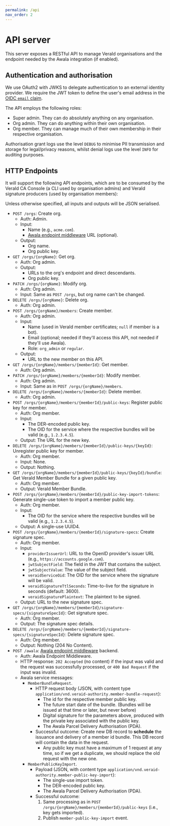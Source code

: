 ```yaml
---
permalink: /api
nav_order: 2
---
```

# API server

This server exposes a RESTful API to manage VeraId organisations and the endpoint needed by the Awala integration (if enabled).

## Authentication and authorisation

We use OAuth2 with JWKS to delegate authentication to an external identity provider. We require the JWT token to define the user's email address in the [OIDC `email` claim](https://openid.net/specs/openid-connect-core-1_0.html#StandardClaims).

The API employs the following roles:

- Super admin. They can do absolutely anything on any organisation.
- Org admin. They can do anything within their own organisation.
- Org member. They can manage much of their own membership in their respective organisation.

Authorisation grant logs use the level `DEBUG` to minimise PII transmission and storage for legal/privacy reasons, whilst denial logs use the level `INFO` for auditing purposes.

## HTTP Endpoints

It will support the following API endpoints, which are to be consumed by the VeraId CA Console (a CLI used by organisation admins) and VeraId signature producers (used by organisation members):

Unless otherwise specified, all inputs and outputs will be JSON serialised.

- `POST /orgs`: Create org.
  - Auth: Admin.
  - Input:
    - Name (e.g., `acme.com`).
    - [Awala endpoint middleware](https://github.com/relaycorp/relayverse/issues/28) URL (optional).
  - Output:
    - Org name.
    - Org public key.
- `GET /orgs/{orgName}`: Get org.
  - Auth: Org admin.
  - Output:
    - URLs to the org's endpoint and direct descendants.
    - Org public key.
- `PATCH /orgs/{orgName}`: Modify org.
  - Auth: Org admin.
  - Input: Same as `POST /orgs`, but org name can't be changed.
- `DELETE /orgs/{orgName}`: Delete org.
  - Auth: Org admin.
- `POST /orgs/{orgName}/members`: Create member.
  - Auth: Org admin.
  - Input:
    - Name (used in VeraId member certificates; `null` if member is a bot).
    - Email (optional; needed if they'll access this API, not needed if they'll use Awala).
    - Role: `org_admin` or `regular`.
  - Output:
    - URL to the new member on this API.
- `GET /orgs/{orgName}/members/{memberId}`: Get member.
  - Auth: Org admin.
- `PATCH /orgs/{orgName}/members/{memberId}`: Modify member.
  - Auth: Org admin.
  - Input: Same as in `POST /orgs/{orgName}/members`.
- `DELETE /orgs/{orgName}/members/{memberId}`: Delete member.
  - Auth: Org admin.
- `POST /orgs/{orgName}/members/{memberId}/public-keys`: Register public key for member.
  - Auth: Org member.
  - Input:
    - The DER-encoded public key.
    - The OID for the service where the respective bundles will be valid (e.g., `1.2.3.4.5`).
  - Output: The URL for the new key.
- `DELETE /orgs/{orgName}/members/{memberId}/public-keys/{keyId}`: Unregister public key for member.
  - Auth: Org member.
  - Input: None.
  - Output: Nothing.
- `GET /orgs/{orgName}/members/{memberId}/public-keys/{keyId}/bundle`: Get VeraId Member Bundle for a given public key.
  - Auth: Org member.
  - Output: VeraId Member Bundle.
- `POST /orgs/{orgName}/members/{memberId}/public-key-import-tokens`: Generate single-use token to import a member public key.
  - Auth: Org member.
  - Input:
    - The OID for the service where the respective bundles will be valid (e.g., `1.2.3.4.5`).
  - Output: A single-use UUID4.
- `POST /orgs/{orgName}/members/{memberId}/signature-specs`: Create signature spec.
  - Auth: Org member.
  - Input:
    - `providerIssuerUrl`: URL to the OpenID provider's issuer URL (e.g., `https://accounts.google.com`).
    - `jwtSubjectField`: The field in the JWT that contains the subject.
    - `jwtSubjectValue`: The value of the subject field.
    - `veraidServiceOid`: The OID for the service where the signature will be valid.
    - `veraidSignatureTtlSeconds`: Time-to-live for the signature in seconds (default: 3600).
    - `veraidSignaturePlaintext`: The plaintext to be signed.
  - Output: URL to the new signature spec.
- `GET /orgs/{orgName}/members/{memberId}/signature-specs/{signatureSpecId}`: Get signature spec.
  - Auth: Org member.
  - Output: The signature spec details.
- `DELETE /orgs/{orgName}/members/{memberId}/signature-specs/{signatureSpecId}`: Delete signature spec.
  - Auth: Org member.
  - Output: Nothing (204 No Content).
- `POST /awala`: [Awala endpoint middleware](https://github.com/relaycorp/relayverse/issues/28) backend.
  - Auth: Awala Endpoint Middleware.
  - HTTP response: `202 Accepted` (no content) if the input was valid and the request was successfully processed, or `400 Bad Request` if the input was invalid.
  - Awala service messages:
    - `MemberBundleRequest`.
      - HTTP request body (JSON, with content type `application/vnd.veraid-authority.member-bundle-request`):
        - The id for the respective member public key.
        - The future start date of the bundle. (Bundles will be issued at that time or later, but never before)
        - Digital signature for the parameters above, produced with the private key associated with the public key.
        - The Awala Parcel Delivery Authorisation (PDA).
      - Successful outcome: Create new DB record to **schedule** the issuance and delivery of a member id bundle. This DB record will contain the data in the request.
        - Any public key must have a maximum of 1 request at any time, so if we get a duplicate, we should replace the old request with the new one.
    - `MemberPublicKeyImport`.
      - Payload (JSON, with content type `application/vnd.veraid-authority.member-public-key-import`):
        - The single-use import token.
        - The DER-encoded public key.
        - The Awala Parcel Delivery Authorisation (PDA).
      - Successful outcome:
        1. Same processing as in `POST /orgs/{orgName}/members/{memberId}/public-keys` (i.e., key gets imported).
        2. Publish `member-public-key-import` event.

